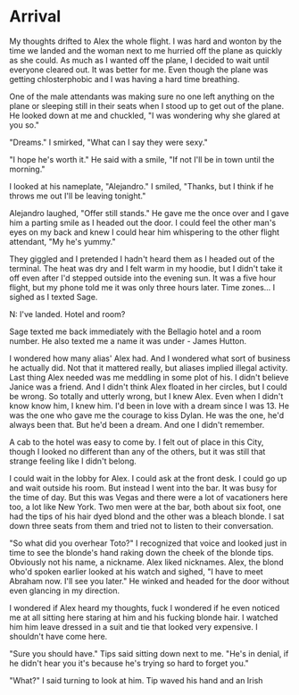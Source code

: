 # Arrival
My thoughts drifted to Alex the whole flight.  I was hard and wonton by the time we landed and the woman next to me hurried off the plane as quickly as she could.  As much as I wanted off the plane, I decided to wait until everyone cleared out.  It was better for me.  Even though the plane was getting chlosterphobic and I was having a hard time breathing.

One of the male attendants was making sure no one left anything on the plane or sleeping still in their seats when I stood up to get out of the plane.  He looked down at me and chuckled, "I was wondering why she glared at you so."

"Dreams."  I smirked, "What can I say they were sexy."

"I hope he's worth it."  He said with a smile, "If not I'll be in town until the morning."

I looked at his nameplate, "Alejandro."  I smiled, "Thanks, but I think if he throws me out I'll be leaving tonight."

Alejandro laughed, "Offer still stands."  He gave me the once over and I gave him a parting smile as I headed out the door.  I could feel the other man's eyes on my back and knew I could hear him whispering to the other flight attendant, "My he's yummy."

They giggled and I pretended I hadn't heard them as I headed out of the terminal.  The heat was dry and I felt warm in my hoodie, but I didn't take it off even after I'd stepped outside into the evening sun.  It was a five hour flight, but my phone told me it was only three hours later.  Time zones...  I sighed as I  texted Sage.

N: I've landed.  Hotel and room?

Sage texted me back immediately with the Bellagio hotel and a room number.  He also texted me a name it was under - James Hutton.

I wondered how many alias' Alex had.  And I wondered what sort of business he actually did.  Not that it mattered really, but aliases implied illegal activity.  Last thing Alex needed was me meddling in some plot of his.  I didn't believe Janice was a friend.  And I didn't think Alex floated in her circles, but I could be wrong.  So totally and utterly wrong, but I knew Alex.  Even when I didn't know know him, I knew him.  I'd been in love with a dream since I was 13.  He was the one who gave me the courage to kiss Dylan.  He was the one, he'd always been that.  But he'd been a dream.  And one I didn't remember.

A cab to the hotel was easy to come by.  I felt out of place in this City, though I looked no different than any of the others, but it was still that strange feeling like I didn't belong.

I could wait in the lobby for Alex.  I could ask at the front desk.  I could go up and wait outside his room.  But instead I went into the bar.  It was busy for the time of day.  But this was Vegas and there were a lot of vacationers here too, a lot like New York.  Two men were at the bar, both about six foot, one had the tips of his hair dyed blond and the other was a bleach blonde.  I sat down three seats from them and tried not to listen to their conversation.  

"So what did you overhear Toto?"  I recognized that voice and looked just in time to see the blonde's hand raking down the cheek of the blonde tips.  Obviously not his name, a nickname.  Alex liked nicknames.    Alex, the blond who'd spoken earlier looked at his watch and sighed, "I have to meet Abraham now.  I'll see you later."  He winked and headed for the door without even glancing in my direction.  

I wondered if Alex heard my thoughts, fuck I wondered if he even noticed me at all sitting here staring at him and his fucking blonde hair.  I watched him him leave dressed in a suit and tie that looked very expensive.  I shouldn't have come here.

"Sure you should have."  Tips said sitting down next to me.  "He's in denial, if he didn't hear you it's because he's trying so hard to forget you."

"What?"  I said turning to look at him.  Tip waved his hand and an Irish 
<!--stackedit_data:
eyJoaXN0b3J5IjpbLTY2NzUyMzI1OCw5MTA3MDQ5ODddfQ==
-->